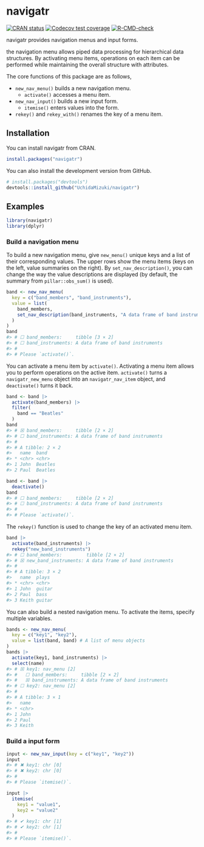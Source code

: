 
<!-- README.md is generated from README.Rmd. Please edit that file -->

# navigatr

<!-- badges: start -->

[![CRAN
status](https://www.r-pkg.org/badges/version/navigatr)](https://CRAN.R-project.org/package=navigatr)
[![Codecov test
coverage](https://codecov.io/gh/UchidaMizuki/navigatr/branch/main/graph/badge.svg)](https://app.codecov.io/gh/UchidaMizuki/navigatr?branch=main)
[![R-CMD-check](https://github.com/UchidaMizuki/navigatr/actions/workflows/R-CMD-check.yaml/badge.svg)](https://github.com/UchidaMizuki/navigatr/actions/workflows/R-CMD-check.yaml)
<!-- badges: end -->

navigatr provides navigation menus and input forms.

the navigation menu allows piped data processing for hierarchical data
structures. By activating menu items, operations on each item can be
performed while maintaining the overall structure with attributes.

The core functions of this package are as follows,

- `new_nav_menu()` builds a new navigation menu.
  - `activate()` accesses a menu item.
- `new_nav_input()` builds a new input form.
  - `itemise()` enters values into the form.
- `rekey()` and `rekey_with()` renames the key of a menu item.

## Installation

You can install navigatr from CRAN.

``` r
install.packages("navigatr")
```

You can also install the development version from GitHub.

``` r
# install.packages("devtools")
devtools::install_github("UchidaMizuki/navigatr")
```

## Examples

``` r
library(navigatr)
library(dplyr)
```

### Build a navigation menu

To build a new navigation menu, give `new_menu()` unique keys and a list
of their corresponding values. The upper rows show the menu items (keys
on the left, value summaries on the right). By `set_nav_description()`,
you can change the way the value descriptions are displayed (by default,
the summary from `pillar::obs_sum()` is used).

``` r
band <- new_nav_menu(
  key = c("band_members", "band_instruments"),
  value = list(
    band_members, 
    set_nav_description(band_instruments, "A data frame of band instruments")
  )
)
band
#> # ☐ band_members:     tibble [3 × 2]
#> # ☐ band_instruments: A data frame of band instruments
#> # 
#> # Please `activate()`.
```

You can activate a menu item by `activate()`. Activating a menu item
allows you to perform operations on the active item. `activate()` turns
a `navigatr_new_menu` object into an `navigatr_nav_item` object, and
`deactivate()` turns it back.

``` r
band <- band |>
  activate(band_members) |>
  filter(
    band == "Beatles"
  )
band
#> # ☒ band_members:     tibble [2 × 2]
#> # ☐ band_instruments: A data frame of band instruments
#> # 
#> # A tibble: 2 × 2
#>   name  band   
#> * <chr> <chr>  
#> 1 John  Beatles
#> 2 Paul  Beatles
```

``` r
band <- band |> 
  deactivate()
band
#> # ☐ band_members:     tibble [2 × 2]
#> # ☐ band_instruments: A data frame of band instruments
#> # 
#> # Please `activate()`.
```

The `rekey()` function is used to change the key of an activated menu
item.

``` r
band |> 
  activate(band_instruments) |> 
  rekey("new_band_instruments")
#> # ☐ band_members:         tibble [2 × 2]
#> # ☒ new_band_instruments: A data frame of band instruments
#> # 
#> # A tibble: 3 × 2
#>   name  plays 
#> * <chr> <chr> 
#> 1 John  guitar
#> 2 Paul  bass  
#> 3 Keith guitar
```

You can also build a nested navigation menu. To activate the items,
specify multiple variables.

``` r
bands <- new_nav_menu(
  key = c("key1", "key2"),
  value = list(band, band) # A list of menu objects
) 
bands |> 
  activate(key1, band_instruments) |> 
  select(name)
#> # ☒ key1: nav_menu [2]
#> #   ☐ band_members:     tibble [2 × 2]
#> #   ☒ band_instruments: A data frame of band instruments
#> # ☐ key2: nav_menu [2]
#> # 
#> # A tibble: 3 × 1
#>   name 
#> * <chr>
#> 1 John 
#> 2 Paul 
#> 3 Keith
```

### Build a input form

``` r
input <- new_nav_input(key = c("key1", "key2"))
input
#> # ✖ key1: chr [0]
#> # ✖ key2: chr [0]
#> # 
#> # Please `itemise()`.
```

``` r
input |> 
  itemise(
    key1 = "value1",
    key2 = "value2"
  )
#> # ✔ key1: chr [1]
#> # ✔ key2: chr [1]
#> # 
#> # Please `itemise()`.
```
